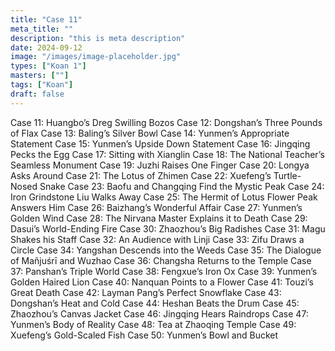```yaml
---
title: "Case 11"
meta_title: ""
description: "this is meta description"
date: 2024-09-12
image: "/images/image-placeholder.jpg"
types: ["Koan 1"]
masters: [""]
tags: ["Koan"]
draft: false
---
```


Case 11: Huangbo’s Dreg Swilling Bozos
Case 12: Dongshan’s Three Pounds of Flax
Case 13: Baling’s Silver Bowl
Case 14: Yunmen’s Appropriate Statement
Case 15: Yunmen’s Upside Down Statement
Case 16: Jingqing Pecks the Egg
Case 17: Sitting with Xianglin
Case 18: The National Teacher’s Seamless Monument
Case 19: Juzhi Raises One Finger
Case 20: Longya Asks Around
Case 21: The Lotus of Zhimen
Case 22: Xuefeng’s Turtle-Nosed Snake
Case 23: Baofu and Changqing Find the Mystic Peak
Case 24: Iron Grindstone Liu Walks Away
Case 25: The Hermit of Lotus Flower Peak Answers Him
Case 26: Baizhang’s Wonderful Affair
Case 27: Yunmen’s Golden Wind
Case 28: The Nirvana Master Explains it to Death
Case 29: Dasui’s World-Ending Fire
Case 30: Zhaozhou’s Big Radishes
Case 31: Magu Shakes his Staff
Case 32: An Audience with Linji
Case 33: Zifu Draws a Circle
Case 34: Yangshan Descends into the Weeds
Case 35: The Dialogue of Mañjuśrī and Wuzhao
Case 36: Changsha Returns to the Temple
Case 37: Panshan’s Triple World
Case 38: Fengxue’s Iron Ox
Case 39: Yunmen’s Golden Haired Lion
Case 40: Nanquan Points to a Flower
Case 41: Touzi’s Great Death
Case 42: Layman Pang’s Perfect Snowflake
Case 43: Dongshan’s Heat and Cold
Case 44: Heshan Beats the Drum
Case 45: Zhaozhou’s Canvas Jacket
Case 46: Jingqing Hears Raindrops
Case 47: Yunmen’s Body of Reality
Case 48: Tea at Zhaoqing Temple
Case 49: Xuefeng’s Gold-Scaled Fish
Case 50: Yunmen’s Bowl and Bucket
